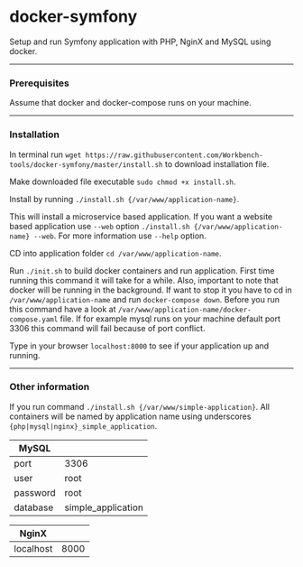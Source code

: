 # docker-symfony

Setup and run Symfony application with PHP, NginX and MySQL using docker.

---
### Prerequisites

Assume that docker and docker-compose runs on your machine.

---

### Installation

In terminal run `wget https://raw.githubusercontent.com/Workbench-tools/docker-symfony/master/install.sh` to download installation file.

Make downloaded file executable `sudo chmod +x install.sh`.

Install by running `./install.sh {/var/www/application-name}`.

This will install a microservice based application. If you want a website based application use `--web` option `./install.sh {/var/www/application-name} --web`. For more information use `--help` option.

CD into application folder `cd /var/www/application-name`.

Run `./init.sh` to build docker containers and run application. First time running this command it will take for a while. Also, important to note that docker will be running in the background. If want to stop it you have to cd in `/var/www/application-name` and run `docker-compose down`.
Before you run this command have a look at `/var/www/application-name/docker-compose.yaml` file. If for example mysql runs on your machine default port 3306 this command will fail because of port conflict.

Type in your browser `localhost:8000` to see if your application up and running.

---

### Other information

If you run command `./install.sh {/var/www/simple-application}`. All containers will be named by application name using underscores `{php|mysql|nginx}_simple_application`.

| MySQL |       |
| ----- | ----- |
| port  | 3306 |
| user  | root |
| password | root |
| database | simple_application |

| NginX |       |
| ----- | ----- |
| localhost  | 8000 |